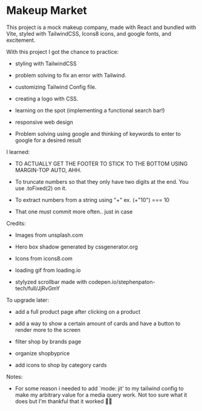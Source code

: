 # Makeup Market

This project is a mock makeup company, made with React and bundled with Vite, styled with TailwindCSS, Icons8 icons, and google fonts, and excitement.

With this project I got the chance to practice:

- styling with TailwindCSS

- problem solving to fix an error with Tailwind.

- customizing Tailwind Config file.

- creating a logo with CSS.

- learning on the spot (implementing a functional search bar!)

- responsive web design

- Problem solving using google and thinking of keywords to enter to google for a desired result

I learned:

- TO ACTUALLY GET THE FOOTER TO STICK TO THE BOTTOM USING MARGIN-TOP AUTO, AHH.

- To truncate numbers so that they only have two digits at the end. You use .toFixed(2) on it.

- To extract numbers from a string using "+" ex. (+"10") === 10

- That one must commit more often.. just in case

Credits:

- Images from unsplash.com

- Hero box shadow generated by cssgenerator.org

- Icons from icons8.com

- loading gif from loading.io

- stylyzed scrollbar made with codepen.io/stephenpaton-tech/full/JjRvGmY

To upgrade later:

- add a full product page after clicking on a product

- add a way to show a certain amount of cards and have a button to render more to the screen

- filter shop by brands page

- organize shopbyprice

- add icons to shop by category cards

Notes:

- For some reason i needed to add `mode: jit' to my tailwind config to make my arbitrary value for a media query work. Not too sure what it does but I'm thankful that it worked 🤷‍♀️
